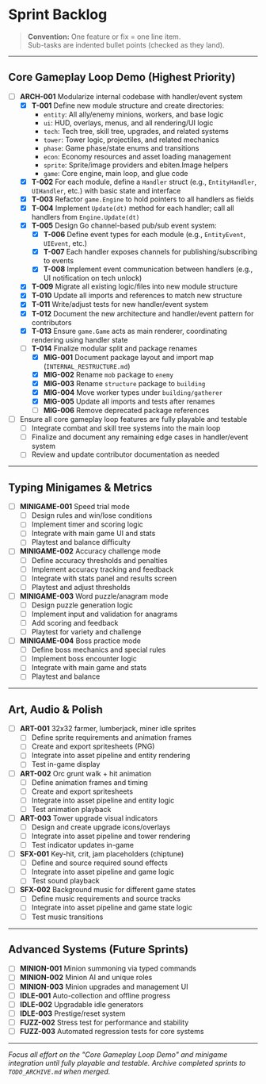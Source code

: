 # Sprint Backlog

> **Convention:** One feature or fix = one line item.  
> Sub-tasks are indented bullet points (checked as they land).

---

## Core Gameplay Loop Demo (Highest Priority)

- [ ] **ARCH-001** Modularize internal codebase with handler/event system
  - [x] **T-001** Define new module structure and create directories:
    - `entity`: All ally/enemy minions, workers, and base logic
    - `ui`: HUD, overlays, menus, and all rendering/UI logic
    - `tech`: Tech tree, skill tree, upgrades, and related systems
    - `tower`: Tower logic, projectiles, and related mechanics
    - `phase`: Game phase/state enums and transitions
    - `econ`: Economy resources and asset loading management
    - `sprite`: Sprite/image providers and ebiten.Image helpers
    - `game`: Core engine, main loop, and glue code
  - [x] **T-002** For each module, define a `Handler` struct (e.g., `EntityHandler`, `UIHandler`, etc.) with basic state and interface
  - [x] **T-003** Refactor `game.Engine` to hold pointers to all handlers as fields
  - [x] **T-004** Implement `Update(dt)` method for each handler; call all handlers from `Engine.Update(dt)`
  - [x] **T-005** Design Go channel-based pub/sub event system:
    - [x] **T-006** Define event types for each module (e.g., `EntityEvent`, `UIEvent`, etc.)
    - [x] **T-007** Each handler exposes channels for publishing/subscribing to events
    - [x] **T-008** Implement event communication between handlers (e.g., UI notification on tech unlock)
  - [x] **T-009** Migrate all existing logic/files into new module structure
  - [x] **T-010** Update all imports and references to match new structure
  - [x] **T-011** Write/adjust tests for new handler/event system
  - [x] **T-012** Document the new architecture and handler/event pattern for contributors
  - [x] **T-013** Ensure `game.Game` acts as main renderer, coordinating rendering using handler state
  - [ ] **T-014** Finalize modular split and package renames
    - [x] **MIG-001** Document package layout and import map (`INTERNAL_RESTRUCTURE.md`)
    - [x] **MIG-002** Rename `mob` package to `enemy`
    - [x] **MIG-003** Rename `structure` package to `building`
    - [x] **MIG-004** Move worker types under `building/gatherer`
    - [x] **MIG-005** Update all imports and tests after renames
    - [ ] **MIG-006** Remove deprecated package references
- [ ] Ensure all core gameplay loop features are fully playable and testable
  - [ ] Integrate combat and skill tree systems into the main loop
  - [ ] Finalize and document any remaining edge cases in handler/event system
  - [ ] Review and update contributor documentation as needed

---

## Typing Minigames & Metrics

- [ ] **MINIGAME-001** Speed trial mode
  - [ ] Design rules and win/lose conditions
  - [ ] Implement timer and scoring logic
  - [ ] Integrate with main game UI and stats
  - [ ] Playtest and balance difficulty

- [ ] **MINIGAME-002** Accuracy challenge mode
  - [ ] Define accuracy thresholds and penalties
  - [ ] Implement accuracy tracking and feedback
  - [ ] Integrate with stats panel and results screen
  - [ ] Playtest and adjust thresholds

- [ ] **MINIGAME-003** Word puzzle/anagram mode
  - [ ] Design puzzle generation logic
  - [ ] Implement input and validation for anagrams
  - [ ] Add scoring and feedback
  - [ ] Playtest for variety and challenge

- [ ] **MINIGAME-004** Boss practice mode
  - [ ] Define boss mechanics and special rules
  - [ ] Implement boss encounter logic
  - [ ] Integrate with main game and stats
  - [ ] Playtest and balance

---

## Art, Audio & Polish

- [ ] **ART-001** 32x32 farmer, lumberjack, miner idle sprites
  - [ ] Define sprite requirements and animation frames
  - [ ] Create and export spritesheets (PNG)
  - [ ] Integrate into asset pipeline and entity rendering
  - [ ] Test in-game display

- [ ] **ART-002** Orc grunt walk + hit animation
  - [ ] Define animation frames and timing
  - [ ] Create and export spritesheets
  - [ ] Integrate into asset pipeline and entity logic
  - [ ] Test animation playback

- [ ] **ART-003** Tower upgrade visual indicators
  - [ ] Design and create upgrade icons/overlays
  - [ ] Integrate into asset pipeline and tower rendering
  - [ ] Test indicator updates in-game

- [ ] **SFX-001** Key-hit, crit, jam placeholders (chiptune)
  - [ ] Define and source required sound effects
  - [ ] Integrate into asset pipeline and game logic
  - [ ] Test sound playback

- [ ] **SFX-002** Background music for different game states
  - [ ] Define music requirements and source tracks
  - [ ] Integrate into asset pipeline and game state logic
  - [ ] Test music transitions

---

## Advanced Systems (Future Sprints)

- [ ] **MINION-001** Minion summoning via typed commands
- [ ] **MINION-002** Minion AI and unique roles
- [ ] **MINION-003** Minion upgrades and management UI
- [ ] **IDLE-001** Auto-collection and offline progress
- [ ] **IDLE-002** Upgradable idle generators
- [ ] **IDLE-003** Prestige/reset system
- [ ] **FUZZ-002** Stress test for performance and stability
- [ ] **FUZZ-003** Automated regression tests for core systems

---

*Focus all effort on the "Core Gameplay Loop Demo" and minigame integration until fully playable and testable. Archive completed sprints to `TODO_ARCHIVE.md` when merged.*
